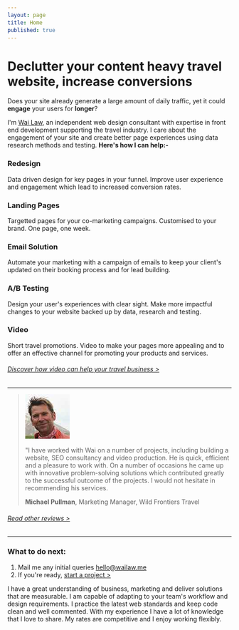 ```yaml
---
layout: page
title: Home
published: true
---
```


# Declutter your content heavy travel website, increase conversions

Does your site already generate a large amount of daily traffic, yet it could **engage** your users for **longer**?

I'm [Wai Law](/about/), an independent web design consultant with expertise in front end development supporting the travel industry. I care about the engagement of your site and create better page experiences using data research methods and testing. **Here's how I can help:-**

### Redesign
Data driven design for key pages in your funnel. Improve user experience and engagement which lead to increased conversion rates.

### Landing Pages
Targetted pages for your co-marketing campaigns. Customised to your brand. One page, one week.

### Email Solution
Automate your marketing with a campaign of emails to keep your client's updated on their booking process and for lead building.

### A/B Testing
Design your user's experiences with clear sight. Make more impactful changes to your website backed up by data, research and testing.

### Video
Short travel promotions. Video to make your pages more appealing and to offer an effective channel for promoting your products and services. 
###### [Discover how video can help your travel business >](/video/)

---

> ![Michael Pullman](/images/testimonial-pics/mike-100x100.jpg "Michael Pullman")
>
> "I have worked with Wai on a number of projects, including building a website, SEO consultancy and video production. He is quick, efficient and a pleasure to work with. On a number of 
> occasions he came up with innovative problem-solving solutions which contributed greatly to the successful outcome of the projects. I would not hesitate in recommending his services. 
>
> __Michael Pullman__, Marketing Manager, Wild Frontiers Travel

###### [Read other reviews >](/reviews/)

---

### What to do next:

1. Mail me any initial queries [hello@wailaw.me](mailto:hello@wailaw.me) 
2. If you're ready, [start a project >](/enquiry/)

I have a great understanding of business, marketing and deliver solutions that are measurable. I am capable of adapting to your team's workflow and design requirements. I practice the latest web standards and keep code clean and well commented. With my experience I have a lot of knowledge that I love to share. My rates are competitive and I enjoy working flexibly.